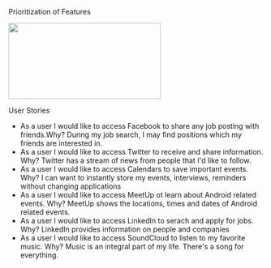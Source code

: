 <html>
<body>
  <p>Prioritization of Features</p>
  <img src="http://imgur.com/psdCz5z.png" width="300" height="150">
  <p>User Stories</p>
  <ul>
    <li>As a user I would like to access Facebook to share any job posting with friends.Why? During my job search, I may find positions which my friends are interested in.</li>
    <li>As a user I would like to access Twitter to receive and share information. Why? Twitter has a stream of news from people that I'd like to follow.</li>
    <li>As a user I would like to access Calendars to save important events. Why? I can want to instantly store my events, interviews, reminders without changing applications</li>
    <li>As a user I would like to access MeetUp ot learn about Android related events. Why? MeetUp shows the locations, times and dates of Android related events.</li>
    <li>As a user I would like to access LinkedIn to serach and apply for jobs. Why? LinkedIn provides information on people and companies</li>
    <li>As a user I would like to access SoundCloud to listen to my favorite music. Why? Music is an integral part of my life. There's a song for everything.</li>
  </ul>
</body>
</html>
